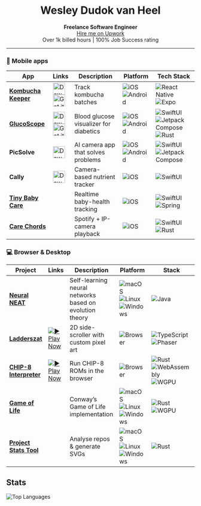 <h1 align="center">Wesley Dudok van Heel</h1>
<p align="center"><strong>Freelance Software Engineer</strong><br>
<a href="https://www.upwork.com/freelancers/wesleydudokvanheel">Hire me on Upwork</a><br>
Over 1k billed hours | 100% Job Success rating<br></p> 

---
### 📱 Mobile apps

| App                                                                    | Links                                                                                                                                                                                                        | Description                              | Platform                                                                                                                                                          | Tech Stack                                                                                                                                                                    |
| ---------------------------------------------------------------------- | ------------------------------------------------------------------------------------------------------------------------------------------------------------------------------------------------------------- | ---------------------------------------- | ----------------------------------------------------------------------------------------------------------------------------------------------------------------- | ----------------------------------------------------------------------------------------------------------------------------------------------------------------------------- |
| **[Kombucha Keeper](https://github.com/wdudokvanheel/kombuchakeeper)** | [<img alt="Download on the App Store" height="32" src="https://developer.apple.com/assets/elements/badges/download-on-the-app-store.svg">](https://apps.apple.com/us/app/kombucha-keeper/id6746731068) <br/> [<img alt="Get it on Google Play" height="32" src="https://upload.wikimedia.org/wikipedia/commons/7/78/Google_Play_Store_badge_EN.svg">](https://play.google.com/store/apps/details?id=com.bitechular.kombuchakeeper) | Track kombucha batches                   | ![iOS](https://img.shields.io/badge/iOS-000000?logo=apple\&logoColor=white) ![Android](https://img.shields.io/badge/Android-3DDC84?logo=android\&logoColor=white) | ![React Native](https://img.shields.io/badge/React%20Native-20232A?logo=react\&logoColor=61DAFB) ![Expo](https://img.shields.io/badge/Expo-1B69E1?logo=expo\&logoColor=white) |
| **[GlucoScope](https://github.com/wdudokvanheel/sugarscope)**          | [<img alt="Download on the App Store" height="32" src="https://developer.apple.com/assets/elements/badges/download-on-the-app-store.svg">](https://apps.apple.com/us/app/glucoscope/id6745609594?platform=iphone)  <br/> [<img alt="Get it on Google Play" height="32" src="https://upload.wikimedia.org/wikipedia/commons/7/78/Google_Play_Store_badge_EN.svg">](https://play.google.com/store/apps/details?id=com.bitechular.glucoscope&hl=en)| Blood glucose visualizer for diabetics   | ![iOS](https://img.shields.io/badge/iOS-000000?logo=apple\&logoColor=white) ![Android](https://img.shields.io/badge/Android-3DDC84?logo=android\&logoColor=white) | ![SwiftUI](https://img.shields.io/badge/SwiftUI-FA7343?logo=swift) ![Jetpack Compose](https://img.shields.io/badge/Jetpack%20Compose-4285F4?logo=android\&logoColor=white) ![Rust](https://img.shields.io/badge/Rust-000000?logo=rust\&logoColor=white) |
| **PicSolve**                                                           | [<img alt="Download on the App Store" height="32" src="https://developer.apple.com/assets/elements/badges/download-on-the-app-store.svg">](https://apps.apple.com/us/app/picsolve/id1663963725)              | AI camera app that solves problems       | ![iOS](https://img.shields.io/badge/iOS-000000?logo=apple\&logoColor=white) ![Android](https://img.shields.io/badge/Android-3DDC84?logo=android\&logoColor=white) | ![SwiftUI](https://img.shields.io/badge/SwiftUI-FA7343?logo=swift) ![Jetpack Compose](https://img.shields.io/badge/Jetpack%20Compose-4285F4?logo=android\&logoColor=white)    |
| **Cally**                                                              | [<img alt="Download on the App Store" height="32" src="https://developer.apple.com/assets/elements/badges/download-on-the-app-store.svg">](https://apps.apple.com/ua/app/cally-calorie-scanner/id6475792845) | Camera-based nutrient tracker            | ![iOS](https://img.shields.io/badge/iOS-000000?logo=apple\&logoColor=white)                                                                                       | ![SwiftUI](https://img.shields.io/badge/SwiftUI-FA7343?logo=swift)                                                                                                            |
| **[Tiny Baby Care](https://github.com/wdudokvanheel/baby-care)**       |                                                                                                                                                                                                               | Realtime baby-health tracking            | ![iOS](https://img.shields.io/badge/iOS-000000?logo=apple\&logoColor=white)                                                                                       | ![SwiftUI](https://img.shields.io/badge/SwiftUI-FA7343?logo=swift) ![Spring](https://img.shields.io/badge/Spring-6DB33F?logo=spring\&logoColor=white)                         |
| **[Care Chords](https://github.com/wdudokvanheel/care-chords)**        |                                                                                                                                                                                                               | Spotify + IP-camera playback             | ![iOS](https://img.shields.io/badge/iOS-000000?logo=apple\&logoColor=white)                                                                                       | ![SwiftUI](https://img.shields.io/badge/SwiftUI-FA7343?logo=swift) ![Rust](https://img.shields.io/badge/Rust-000000?logo=rust\&logoColor=white)                               |


### 💻 Browser & Desktop

| Project                                                                       | Links                                                                                                                                          | Description                                  | Platform                                                                                                                                                                                                                                              | Stack                                                                                                                                                                                                                                                         |
| ----------------------------------------------------------------------------- | ----------------------------------------------------------------------------------------------------------------------------------------------- | -------------------------------------------- | ----------------------------------------------------------------------------------------------------------------------------------------------------------------------------------------------------------------------------------------------------- | ------------------------------------------------------------------------------------------------------------------------------------------------------------------------------------------------------------------------------------------------------------- |
| **[Neural NEAT](https://github.com/wdudokvanheel/neural-neat)**               |                                                                                                                                                 | Self-learning neural networks based on evolution theory | ![macOS](https://img.shields.io/badge/macOS-000000?logo=apple\&logoColor=white) ![Linux](https://img.shields.io/badge/Linux-000000?logo=linux\&logoColor=white) ![Windows](https://img.shields.io/badge/Windows-0078D6?logo=windows\&logoColor=white) | ![Java](https://img.shields.io/badge/Java-ED8B00?logo=openjdk\&logoColor=white)                                                                                                                                                                               |
| **[Ladderszat](https://github.com/wdudokvanheel/ladderszat)**                 | [![▶ Play Now](https://img.shields.io/badge/▶%20Play%20Now-2CA44E?style=for-the-badge\&logoColor=white)](https://ladderszat.wdudokvanheel.nl/) | 2D side-scroller with custom pixel art        | ![Browser](https://img.shields.io/badge/Browser-FF7139?logo=firefox\&logoColor=white)                                                                                                                                                                 | ![TypeScript](https://img.shields.io/badge/TypeScript-3178C6?logo=typescript\&logoColor=white) ![Phaser](https://img.shields.io/badge/Phaser-5C2D91?logo=phaser\&logoColor=white)                                                                             |
| **[CHIP-8 Interpreter](https://github.com/wdudokvanheel/rust-chip8)**         | [![▶ Play Now](https://img.shields.io/badge/▶%20Play%20Now-2CA44E?style=for-the-badge\&logoColor=white)](https://chip8.wdudokvanheel.nl/)      | Run CHIP-8 ROMs in the browser                | ![Browser](https://img.shields.io/badge/Browser-FF7139?logo=firefox\&logoColor=white)                                                                                                                                                                 | ![Rust](https://img.shields.io/badge/Rust-000000?logo=rust\&logoColor=white) ![WebAssembly](https://img.shields.io/badge/WebAssembly-654FF0?logo=webassembly\&logoColor=white) ![WGPU](https://img.shields.io/badge/WGPU-005A9C?logo=webgpu\&logoColor=white) |
| **[Game of Life](https://github.com/wdudokvanheel/rust-game-of-life)**        |                                                                                                                                                 | Conway’s Game of Life implementation          | ![macOS](https://img.shields.io/badge/macOS-000000?logo=apple\&logoColor=white) ![Linux](https://img.shields.io/badge/Linux-000000?logo=linux\&logoColor=white) ![Windows](https://img.shields.io/badge/Windows-0078D6?logo=windows\&logoColor=white) | ![Rust](https://img.shields.io/badge/Rust-000000?logo=rust\&logoColor=white) ![WGPU](https://img.shields.io/badge/WGPU-005A9C?logo=webgpu\&logoColor=white)                                                                                                   |
| **[Project Stats Tool](https://github.com/wdudokvanheel/pstatool)**           |                                                                                                                                                 | Analyse repos & generate SVGs                 | ![macOS](https://img.shields.io/badge/macOS-000000?logo=apple\&logoColor=white) ![Linux](https://img.shields.io/badge/Linux-000000?logo=linux\&logoColor=white) ![Windows](https://img.shields.io/badge/Windows-0078D6?logo=windows\&logoColor=white) | ![Rust](https://img.shields.io/badge/Rust-000000?logo=rust\&logoColor=white)                                                                                                                                                                                  |

## Stats

![Top Languages](https://github-readme-stats.vercel.app/api/top-langs/?username=wdudokvanheel&layout=compact&hide_border=true&include_all_commits=false&count_private=true&exclude_Source=LaTeXSwiftUI-ios15&theme=dark)
